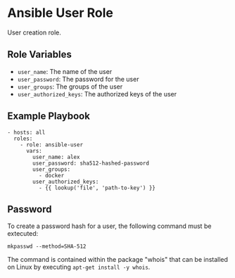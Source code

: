 Ansible User Role
=================

User creation role.

## Role Variables

- `user_name`: The name of the user
- `user_password`: The password for the user
- `user_groups`: The groups of the user
- `user_authorized_keys`: The authorized keys of the user

## Example Playbook

    - hosts: all
      roles:
        - role: ansible-user
          vars:
            user_name: alex
            user_password: sha512-hashed-password
            user_groups:
              - docker
            user_authorized_keys:
              - {{ lookup('file', 'path-to-key') }}

## Password

To create a password hash for a user, the following command must be extecuted:
```
mkpasswd --method=SHA-512
```

The command is contained within the package "whois" that can be installed on
Linux by executing `apt-get install -y whois`.
